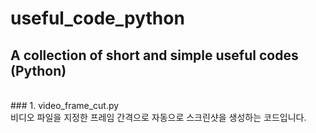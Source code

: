 # useful_code_python
A collection of short and simple useful codes (Python)
--
<br>
### 1. video_frame_cut.py
<br>
비디오 파일을 지정한 프레임 간격으로 자동으로 스크린샷을 생성하는 코드입니다.
